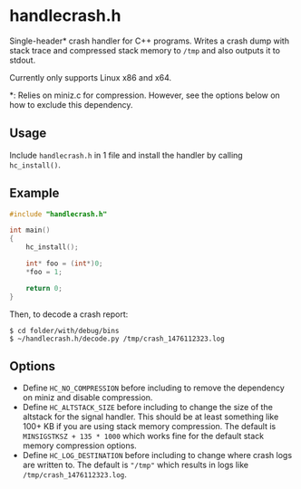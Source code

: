 # handlecrash.h

Single-header* crash handler for C++ programs. Writes a crash dump with stack trace and compressed stack memory to `/tmp` and also outputs it to stdout.

Currently only supports Linux x86 and x64.

*: Relies on miniz.c for compression. However, see the options below on how to exclude this dependency.

## Usage

Include `handlecrash.h` in 1 file and install the handler by calling `hc_install()`.

## Example

```C++
#include "handlecrash.h"

int main()
{
	hc_install();

	int* foo = (int*)0;
	*foo = 1;

	return 0;
}
```

Then, to decode a crash report:
```
$ cd folder/with/debug/bins
$ ~/handlecrash.h/decode.py /tmp/crash_1476112323.log
```

## Options

* Define `HC_NO_COMPRESSION` before including to remove the dependency on miniz and disable compression.
* Define `HC_ALTSTACK_SIZE` before including to change the size of the altstack for the signal handler. This should be at least something like 100+ KB if you are using stack memory compression. The default is `MINSIGSTKSZ + 135 * 1000` which works fine for the default stack memory compression options.
* Define `HC_LOG_DESTINATION` before including to change where crash logs are written to. The default is `"/tmp"` which results in logs like `/tmp/crash_1476112323.log`.
